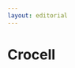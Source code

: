 ```yaml
---
layout: editorial
---
```


# Crocell

<figure><img src="../../../../../../../../../../.gitbook/assets/Screenshot 2023-12-22 at 10.46.57 AM.png" alt=""><figcaption></figcaption></figure>
